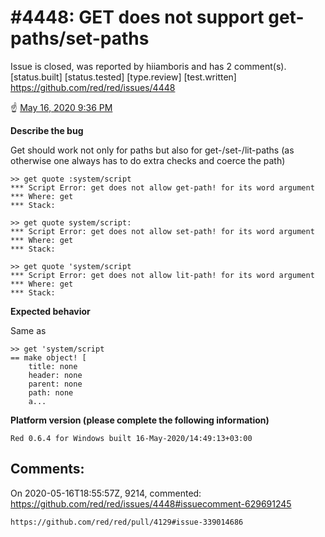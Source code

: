
#4448: GET does not support get-paths/set-paths
================================================================================
Issue is closed, was reported by hiiamboris and has 2 comment(s).
[status.built] [status.tested] [type.review] [test.written]
<https://github.com/red/red/issues/4448>

:point_up: [May 16, 2020 9:36 PM](https://gitter.im/red/bugs?at=5ec032c890f6db31beee53b5)

**Describe the bug**

Get should work not only for paths but also for get-/set-/lit-paths (as otherwise one always has to do extra checks and coerce the path)
```
>> get quote :system/script
*** Script Error: get does not allow get-path! for its word argument
*** Where: get
*** Stack:  

>> get quote system/script:
*** Script Error: get does not allow set-path! for its word argument
*** Where: get
*** Stack:  

>> get quote 'system/script
*** Script Error: get does not allow lit-path! for its word argument
*** Where: get
*** Stack:  
```

**Expected behavior**

Same as
```
>> get 'system/script
== make object! [
    title: none
    header: none
    parent: none
    path: none
    a...
```

**Platform version (please complete the following information)**
```
Red 0.6.4 for Windows built 16-May-2020/14:49:13+03:00
```



Comments:
--------------------------------------------------------------------------------

On 2020-05-16T18:55:57Z, 9214, commented:
<https://github.com/red/red/issues/4448#issuecomment-629691245>

    https://github.com/red/red/pull/4129#issue-339014686

